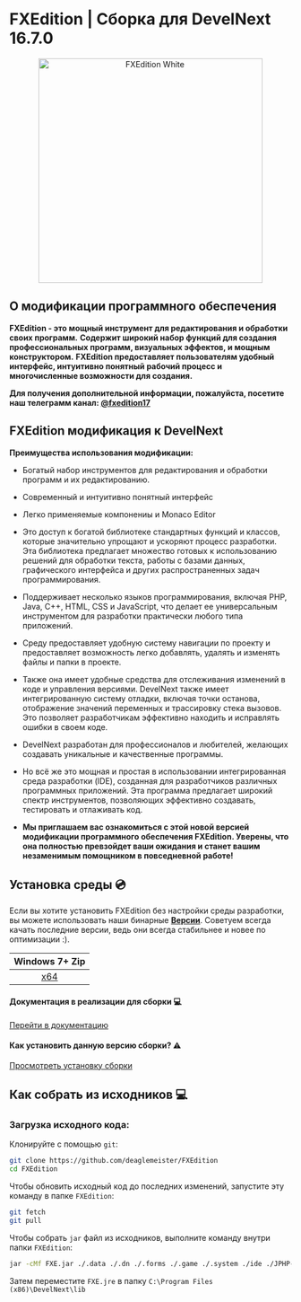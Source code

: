 # FXEdition | Сборка для DevelNext 16.7.0 
<p align="center">
  <img alt="FXEdition White" src="https://github.com/deaglemeister/FXEdition/assets/82234313/09efd85b-bab6-4214-935d-5407f063353e"  width="400">

</p>


## О модификации программного обеспечения
**FXEdition - это мощный инструмент для редактирования и обработки своих программ.**
**Содержит широкий набор функций для создания профессиональных программ, визуальных эффектов, и мощным конструктором.**
**FXEdition предоставляет пользователям удобный интерфейс, интуитивно понятный рабочий процесс и многочисленные возможности для создания.**

**Для получения дополнительной информации, пожалуйста, посетите наш телеграмм канал: [@fxedition17](https://t.me/fxedition17)**


## FXEdition модификация к DevelNext

**Преимущества использования модификации:**

- Богатый набор инструментов для редактирования и обработки программ и их редактированию.
- Современный и интуитивно понятный интерфейс
- Легко применяемые компонениы и Monaco Editor
- Это доступ к богатой библиотеке стандартных функций и классов, которые значительно упрощают и ускоряют процесс разработки. Эта библиотека предлагает множество готовых к использованию решений для обработки текста, работы с базами данных, графического интерфейса и других распространенных задач программирования.
- Поддерживает несколько языков программирования, включая PHP, Java, C++, HTML, CSS и JavaScript, что делает ее универсальным инструментом для разработки практически любого типа приложений.
- Среду предоставляет удобную систему навигации по проекту и предоставляет возможность легко добавлять, удалять и изменять файлы и папки в проекте.
- Также она имеет удобные средства для отслеживания изменений в коде и управления версиями.
DevelNext также имеет интегрированную систему отладки, включая точки останова, отображение значений переменных и трассировку стека вызовов. Это позволяет разработчикам эффективно находить и исправлять ошибки в своем коде.
- DevelNext разработан для профессионалов и любителей, желающих создавать уникальные и качественные программы.
- Но всё же это мощная и простая в использовании интегрированная среда разработки (IDE), созданная для разработчиков различных программных приложений. Эта программа предлагает широкий спектр инструментов, позволяющих эффективно создавать, тестировать и отлаживать код.

- **Мы приглашаем вас ознакомиться с этой новой версией модификации программного обеспечения FXEdition. Уверены, что она полностью превзойдет ваши ожидания и станет вашим незаменимым помощником в повседневной работе!**

## Установка среды 💿
Если вы хотите установить FXEdition без настройки среды разработки, вы можете использовать наши бинарные [**Версии**](https://github.com/deaglemeister/FXEdition/releases).
Советуем всегда качать последние версии, ведь они всегда стабильнее и новее по оптимизации :).

| Windows 7+ Zip 
| :---: 
| [x64](https://github.com/deaglemeister/FXEdition/releases/) |  |


#### Документация в реализации для сборки 💻
[Перейти в документацию](https://github.com/deaglemeister/FXEdition/blob/main/SUMMARY.md)

#### Как установить данную версию сборки? ⚠️

[Просмотреть установку сборки](https://www.youtube.com/watch?v=_IwR8deSkBo)

## Как собрать из исходников 💻

### Загрузка исходного кода:

Клонируйте с помощью `git`:

```sh
git clone https://github.com/deaglemeister/FXEdition
cd FXEdition
```

Чтобы обновить исходный код до последних изменений, запустите эту команду в папке `FXEdition`:

```sh
git fetch
git pull
```

Чтобы собрать `jar` файл из исходников, выполните команду внутри папки `FXEdition`:
```sh
jar -cMf FXE.jar ./.data ./.dn ./.forms ./.game ./.system ./ide ./JPHP-INF ./META-INF ./vendor ./LICENSE
```
Затем переместите `FXE.jre` в папку `C:\Program Files (x86)\DevelNext\lib`
